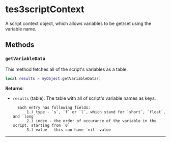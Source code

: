 # tes3scriptContext

A script context object, which allows variables to be get/set using the variable name.

## Methods

### `getVariableData`

This method fetches all of the script's variables as a table.

```lua
local results = myObject:getVariableData()
```

**Returns**:

* `results` (table): The table with all of script's variable names as keys. 
		
		Each entry has following fields:
			1.) type - `s`, `f` or `l`, which stand for `short`, `float`, and `long`
			2.) index - the order of occurance of the variable in the script, starting from `0`
			3.) value - this can have `nil` value

***

